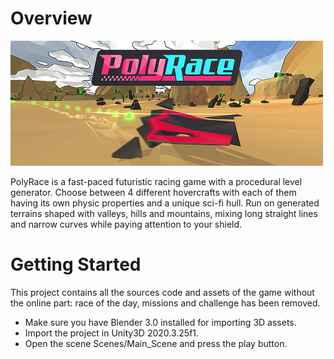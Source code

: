 
# Overview

![](Docs/main-visual.png)

PolyRace is a fast-paced futuristic racing game with a procedural level generator. Choose between 4 different hovercrafts with each of them having its own physic properties and a unique sci-fi hull. Run on generated terrains shaped with valleys, hills and mountains, mixing long straight lines and narrow curves while paying attention to your shield.

# Getting Started

This project contains all the sources code and assets of the game without the online part: race of the day, missions and challenge has been removed.

* Make sure you have Blender 3.0 installed for importing 3D assets.
* Import the project in Unity3D 2020.3.25f1. 
* Open the scene Scenes/Main_Scene and press the play button.



